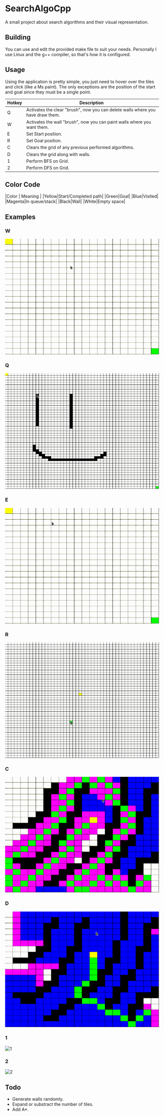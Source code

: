 # SearchAlgoCpp
A small project about search algorithms and their visual representation.

## Building
You can use and edit the provided make file to suit your needs. Personally I use Linux and the g++ compiler, so that's how it is configured.

## Usage
Using the application is pretty simple, you just need to hover over the tiles and click (like a Ms paint). The only exceptions are the position of the start and goal since they must be a single point.

|Hotkey | Description|
|-------|------------|
|Q | Activates the clear "brush", now you can delete walls where you have draw them.|
|W | Activates the wall "brush", now you can paint walls where you want them.|
|E | Set Start position.|
|R | Set Goal position.|
|C | Clears the grid of any previous performed algorithms.|
|D | Clears the grid along with walls.|
|1 | Perform BFS on Grid.|
|2 | Perform DFS on Grid.|

## Color Code
|Color | Meaning |
|Yellow|Start/Completed path|
|Green|Goal|
|Blue|Visited|
|Magenta|In queue/stack|
|Black|Wall|
|White|Empty space|

## Examples
### W
![W](https://github.com/RakuTheSenpai/SearchAlgoCpp/blob/main/Examples/w.gif)

### Q
![Q](https://github.com/RakuTheSenpai/SearchAlgoCpp/blob/main/Examples/q.gif)

### E
![E](https://github.com/RakuTheSenpai/SearchAlgoCpp/blob/main/Examples/e.gif)

### R
![R](https://github.com/RakuTheSenpai/SearchAlgoCpp/blob/main/Examples/r.gif)

### C
![C](https://github.com/RakuTheSenpai/SearchAlgoCpp/blob/main/Examples/c.gif)

### D
![D](https://github.com/RakuTheSenpai/SearchAlgoCpp/blob/main/Examples/d.gif)

### 1
![1](https://github.com/RakuTheSenpai/SearchAlgoCpp/blob/main/Examples/1.gif)

### 2
![2](https://github.com/RakuTheSenpai/SearchAlgoCpp/blob/main/Examples/2.gif)


## Todo
* Generate walls randomly.
* Expand or substract the number of tiles.
* Add A*.
